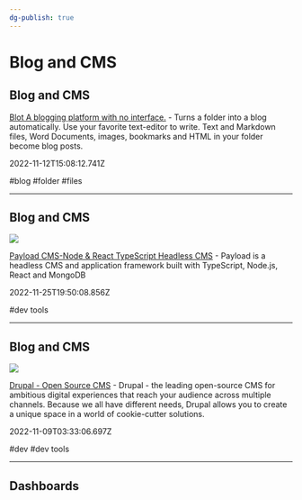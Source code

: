 ```yaml
---
dg-publish: true
---
```


# Blog and CMS

## Blog and CMS

[Blot A blogging platform with no interface.](https://blot.im) - Turns a folder into a blog automatically. Use your favorite text-editor to write. Text and Markdown files, Word Documents, images, bookmarks and HTML in your folder become blog posts.

2022-11-12T15:08:12.741Z

#blog #folder #files

---

## Blog and CMS

![](https://cms.payloadcms.com/media/og-image.jpg)

[Payload CMS-Node & React TypeScript Headless CMS](https://payloadcms.com) - Payload is a headless CMS and application framework built with TypeScript, Node.js, React and MongoDB

2022-11-25T19:50:08.856Z

#dev tools

---

## Blog and CMS

![](https://www.drupal.org/sites/all/themes/bluecheese/images/og.jpg)

[Drupal - Open Source CMS](https://www.drupal.org/home) - Drupal - the leading open-source CMS for ambitious digital experiences that reach your audience across multiple channels. Because we all have different needs, Drupal allows you to create a unique space in a world of cookie-cutter solutions.

2022-11-09T03:33:06.697Z

#dev #dev tools

---

## Dashboards
